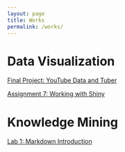 ```yaml
---
layout: page
title: Works
permalink: /works/
---
```


# Data Visualization

[Final Project: YouTube Data and Tuber](datavisualization/DVFinal.md)

[Assignment 7: Working with Shiny](datavisualization/DVA7.md)

# Knowledge Mining

[Lab 1: Markdown Introduction](knowledgemining/Lab01.html)
